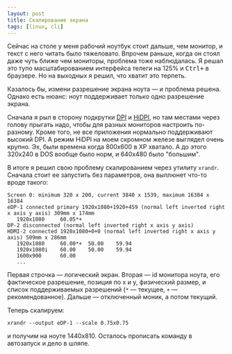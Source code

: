 ```yaml
---
layout: post
title: Скалирование экрана
tags: [linux, cli]
---
```

Сейчас на столе у меня рабочий ноутбук стоит дальше, чем монитор, и текст с него читать было тяжеловато. Впрочем раньше, когда он стоял даже чуть ближе чем мониторы, проблема тоже наблюдалась. Я решал это тупо масштабированием интерфейса телеги на 125% и <kbd>Ctrl</kbd><kbd>+</kbd> в браузере. Но на выходных я решил, что хватит это терпеть.

Казалось бы, измени разрешение экрана ноута — и проблема решена. Однако есть нюанс: ноут поддерживает только одно разрешение экрана.

Сначала я рыл в сторону подкрутки [DPI](https://en.wikipedia.org/wiki/Pixel_density) и [HiDPI](https://wiki.archlinux.org/index.php/HiDPI), но там местами через голову прыгать надо, чтобы для разных мониторов настроить по-разному. Кроме того, не все приложения нормально поддерживают высокий DPI. А режим HiDPI на моем скромном железе выглядел очень крупно. Эх, были времена когда 800х600 в XP хватало. А до этого 320x240 в DOS вообще было норм, и 640х480 было "большим".

В итоге я решил свою проблему скалированием через утилиту `xrandr`. Сначала стоит ее запустить без параметров, она выплюнет что-то вроде такого:
```
Screen 0: minimum 320 x 200, current 3840 x 1539, maximum 16384 x 16384
eDP-1 connected primary 1920x1080+1920+459 (normal left inverted right x axis y axis) 309mm x 174mm
   1920x1080     60.05*+
DP-2 disconnected (normal left inverted right x axis y axis)
HDMI-2 connected 1920x1080+0+0 (normal left inverted right x axis y axis) 509mm x 286mm
   1920x1080     60.00*+  50.00    59.94
   1920x1080i    60.00    50.00    59.94
   1600x900      60.00
   ...
```
Первая строчка — логический экран. Вторая — id монитора ноута, его фактическое разрешение, позиция по x и y, физический размер, и список поддерживаемых разрешений (`*` — текущее, `+` — рекомендованное). Дальше — отключенный моник, а потом текущий.

Теперь скалируем:
```
xrandr --output eDP-1 --scale 0.75x0.75
```
и получим на ноуте 1440x810. Осталось прописать команду в автозапуск и дело в шляпе.

